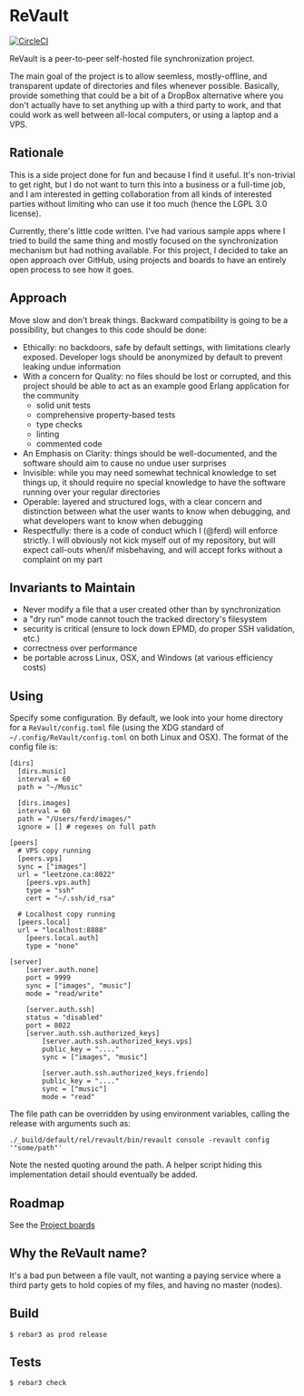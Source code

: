 ReVault
=====

[![CircleCI](https://circleci.com/gh/ferd/ReVault.svg?style=svg)](https://circleci.com/gh/ferd/ReVault)

ReVault is a peer-to-peer self-hosted file synchronization project.

The main goal of the project is to allow seemless, mostly-offline, and transparent update of directories and files whenever possible. Basically, provide something that could be a bit of a DropBox alternative where you don't actually have to set anything up with a third party to work, and that could work as well between all-local computers, or using a laptop and a VPS.

Rationale
---

This is a side project done for fun and because I find it useful. It's non-trivial to get right, but I do not want to turn this into a business or a full-time job, and I am interested in getting collaboration from all kinds of interested parties without limiting who can use it too much (hence the LGPL 3.0 license).

Currently, there's little code written. I've had various sample apps where I tried to build the same thing and mostly focused on the synchronization mechanism but had nothing available. For this project, I decided to take an open approach over GitHub, using projects and boards to have an entirely open process to see how it goes.

Approach
---

Move slow and don't break things. Backward compatibility is going to be a possibility, but changes to this code should be done:

- Ethically: no backdoors, safe by default settings, with limitations clearly exposed. Developer logs should be anonymized by default to prevent leaking undue information
- With a concern for Quality: no files should be lost or corrupted, and this project should be able to act as an example good Erlang application for the community
  - solid unit tests
  - comprehensive property-based tests
  - type checks
  - linting
  - commented code
- An Emphasis on Clarity: things should be well-documented, and the software should aim to cause no undue user surprises
- Invisible: while you may need somewhat technical knowledge to set things up, it should require no special knowledge to have the software running over your regular directories
- Operable: layered and structured logs, with a clear concern and distinction between what the user wants to know when debugging, and what developers want to know when debugging
- Respectfully: there is a code of conduct which I (@ferd) will enforce strictly. I will obviously not kick myself out of my repository, but will expect call-outs when/if misbehaving, and will accept forks without a complaint on my part

Invariants to Maintain
---

- Never modify a file that a user created other than by synchronization
- a "dry run" mode cannot touch the tracked directory's filesystem
- security is critical (ensure to lock down EPMD, do proper SSH validation, etc.)
- correctness over performance
- be portable across Linux, OSX, and Windows (at various efficiency costs)

Using
-----

Specify some configuration. By default, we look into your home directory for
a `ReVault/config.toml` file (using the XDG standard of `~/.config/ReVault/config.toml` on both Linux and OSX). The format of the config file is:

```
[dirs]
  [dirs.music]
  interval = 60
  path = "~/Music"
  
  [dirs.images]
  interval = 60
  path = "/Users/ferd/images/"
  ignore = [] # regexes on full path

[peers]
  # VPS copy running
  [peers.vps]
  sync = ["images"]
  url = "leetzone.ca:8022"
    [peers.vps.auth]
    type = "ssh"
    cert = "~/.ssh/id_rsa"

  # Localhost copy running
  [peers.local]
  url = "localhost:8888"
    [peers.local.auth]
    type = "none"

[server]
    [server.auth.none]
    port = 9999
    sync = ["images", "music"]
    mode = "read/write"

    [server.auth.ssh]
    status = "disabled"
    port = 8022
    [server.auth.ssh.authorized_keys]
        [server.auth.ssh.authorized_keys.vps]
        public_key = "...."
        sync = ["images", "music"]

        [server.auth.ssh.authorized_keys.friendo]
        public_key = "...."
        sync = ["music"]
        mode = "read"
```

The file path can be overridden by using environment variables, calling the release with arguments such as:

```
./_build/default/rel/revault/bin/revault console -revault config '"some/path"'
```

Note the nested quoting around the path. A helper script hiding this implementation detail should eventually be added.

Roadmap
---

See the [Project boards](https://github.com/ferd/ReVault/projects)

Why the ReVault name?
---

It's a bad pun between a file vault, not wanting a paying service where a third party gets to hold copies of my files, and having no master (nodes).

Build
-----

    $ rebar3 as prod release

Tests
---

    $ rebar3 check


